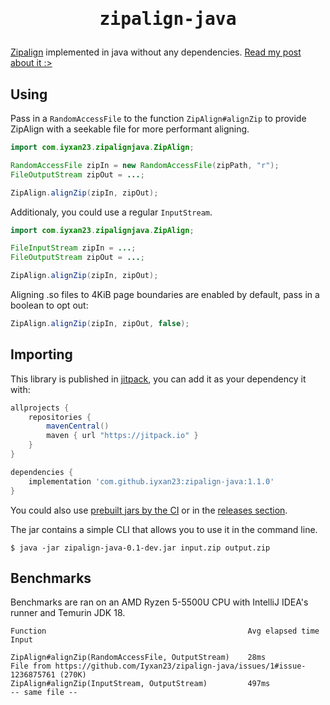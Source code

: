 <h1 align=center><pre>zipalign-java</pre></h1>

[Zipalign](https://developer.android.com/studio/command-line/zipalign) implemented in java without any dependencies.
[Read my post about it :>](https://nurihsanalghifari.my.id/posts/Zipalign-java/)

## Using

Pass in a `RandomAccessFile` to the function `ZipAlign#alignZip` to provide ZipAlign with a seekable file for more performant aligning.

```java
import com.iyxan23.zipalignjava.ZipAlign;

RandomAccessFile zipIn = new RandomAccessFile(zipPath, "r");
FileOutputStream zipOut = ...;

ZipAlign.alignZip(zipIn, zipOut);
```

Additionaly, you could use a regular `InputStream`.

```java
import com.iyxan23.zipalignjava.ZipAlign;

FileInputStream zipIn = ...;
FileOutputStream zipOut = ...;

ZipAlign.alignZip(zipIn, zipOut);
```

Aligning .so files to 4KiB page boundaries are enabled by default, pass in a boolean to opt out:

```java
ZipAlign.alignZip(zipIn, zipOut, false);
```

## Importing

This library is published in [jitpack](https://jitpack.io), you can add it as your dependency it with:

```gradle
allprojects {
    repositories {
        mavenCentral()
        maven { url "https://jitpack.io" }
    }
}

dependencies {
    implementation 'com.github.iyxan23:zipalign-java:1.1.0'
}
```

You could also use [prebuilt jars by the CI](https://github.com/Iyxan23/zipalign-java/actions) or in the [releases section](https://github.com/Iyxan23/zipalign-java/releases).

The jar contains a simple CLI that allows you to use it in the command line.

```
$ java -jar zipalign-java-0.1-dev.jar input.zip output.zip
```

## Benchmarks

Benchmarks are ran on an AMD Ryzen 5-5500U CPU with IntelliJ IDEA's runner and Temurin JDK 18.

```
Function                                             Avg elapsed time   Input

ZipAlign#alignZip(RandomAccessFile, OutputStream)    28ms               File from https://github.com/Iyxan23/zipalign-java/issues/1#issue-1236875761 (270K)
ZipAlign#alignZip(InputStream, OutputStream)         497ms              -- same file --
```
